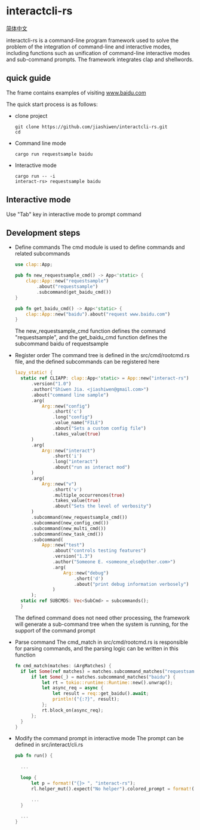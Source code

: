 # interactcli-rs

[简体中文](README_cn.md)

interactcli-rs is a command-line program framework used to solve the problem of the integration of command-line and interactive modes, including functions such as unification of command-line interactive modes and sub-command prompts. The framework integrates clap and shellwords.

## quick guide

The frame contains examples of visiting www.baidu.com

The quick start process is as follows:

* clone project

  ```shell
  git clone https://github.com/jiashiwen/interactcli-rs.git
  cd
  ```

* Command line mode

  ```shell
  cargo run requestsample baidu
  ```

* Interactive mode
  
  ```shell
  cargo run -- -i
  interact-rs> requestsample baidu
  ```

## Interactive mode

Use "Tab" key in interactive mode to prompt command

## Development steps

* Define commands
  The cmd module is used to define commands and related subcommands

  ```rust
  use clap::App;
  
  pub fn new_requestsample_cmd() -> App<'static> {
      clap::App::new("requestsample")
          .about("requestsample")
          .subcommand(get_baidu_cmd())
  }
  
  pub fn get_baidu_cmd() -> App<'static> {
      clap::App::new("baidu").about("request www.baidu.com")
  }

  ```

  The new_requestsample_cmd function defines the command "requestsample", and the get_baidu_cmd function defines the subcommand baidu of requestsample

* Register order
  The command tree is defined in the src/cmd/rootcmd.rs file, and the defined subcommands can be registered here

  ```rust
  lazy_static! {
    static ref CLIAPP: clap::App<'static> = App::new("interact-rs")
        .version("1.0")
        .author("Shiwen Jia. <jiashiwen@gmail.com>")
        .about("command line sample")
        .arg(
            Arg::new("config")
                .short('c')
                .long("config")
                .value_name("FILE")
                .about("Sets a custom config file")
                .takes_value(true)
        )
        .arg(
            Arg::new("interact")
                .short('i')
                .long("interact")
                .about("run as interact mod")
        )
        .arg(
            Arg::new("v")
                .short('v')
                .multiple_occurrences(true)
                .takes_value(true)
                .about("Sets the level of verbosity")
        )
        .subcommand(new_requestsample_cmd())
        .subcommand(new_config_cmd())
        .subcommand(new_multi_cmd())
        .subcommand(new_task_cmd())
        .subcommand(
            App::new("test")
                .about("controls testing features")
                .version("1.3")
                .author("Someone E. <someone_else@other.com>")
                .arg(
                    Arg::new("debug")
                        .short('d')
                        .about("print debug information verbosely")
                )
        );
    static ref SUBCMDS: Vec<SubCmd> = subcommands();
    }

  ```

  The defined command does not need other processing, the framework will generate a sub-command tree when the system is running, for the support of the command prompt


* Parse command
  The cmd_match in src/cmd/rootcmd.rs is responsible for parsing commands, and the parsing logic can be written in this function

  ```rust
  fn cmd_match(matches: &ArgMatches) {   
    if let Some(ref matches) = matches.subcommand_matches("requestsample") {
        if let Some(_) = matches.subcommand_matches("baidu") {
            let rt = tokio::runtime::Runtime::new().unwrap();
            let async_req = async {
                let result = req::get_baidu().await;
                println!("{:?}", result);
            };
            rt.block_on(async_req);
        };
    }
  }
  ```
  
* Modify the command prompt in interactive mode
  The prompt can be defined in src/interact/cli.rs

  ```rust
  pub fn run() {
    
    ...

    loop {
        let p = format!("{}> ", "interact-rs");
        rl.helper_mut().expect("No helper").colored_prompt = format!("\x1b[1;32m{}\x1b[0m", p);

        ...
    }
    
    ...
  }

  ```
